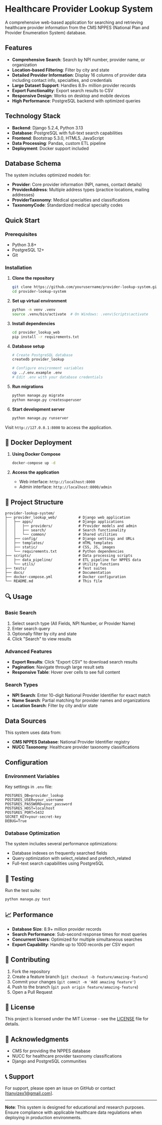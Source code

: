 # Healthcare Provider Lookup System

A comprehensive web-based application for searching and retrieving healthcare provider information from the CMS NPPES (National Plan and Provider Enumeration System) database.

##  Features

- **Comprehensive Search**: Search by NPI number, provider name, or organization
- **Location-based Filtering**: Filter by city and state
- **Detailed Provider Information**: Display 16 columns of provider data including contact info, specialties, and credentials
- **Large Dataset Support**: Handles 8.9+ million provider records
- **Export Functionality**: Export search results to CSV
- **Responsive Design**: Works on desktop and mobile devices
- **High Performance**: PostgreSQL backend with optimized queries

##  Technology Stack

- **Backend**: Django 5.2.4, Python 3.13
- **Database**: PostgreSQL with full-text search capabilities
- **Frontend**: Bootstrap 5.3.0, HTML5, JavaScript
- **Data Processing**: Pandas, custom ETL pipeline
- **Deployment**: Docker support included

##  Database Schema

The system includes optimized models for:
- **Provider**: Core provider information (NPI, names, contact details)
- **ProviderAddress**: Multiple address types (practice locations, mailing addresses)
- **ProviderTaxonomy**: Medical specialties and classifications
- **TaxonomyCode**: Standardized medical specialty codes

##  Quick Start

### Prerequisites

- Python 3.8+
- PostgreSQL 12+
- Git

### Installation

1. **Clone the repository**
   ```bash
   git clone https://github.com/yourusername/provider-lookup-system.git
   cd provider-lookup-system
   ```

2. **Set up virtual environment**
   ```bash
   python -m venv .venv
   source .venv/bin/activate  # On Windows: .venv\Scripts\activate
   ```

3. **Install dependencies**
   ```bash
   cd provider_lookup_web
   pip install -r requirements.txt
   ```

4. **Database setup**
   ```bash
   # Create PostgreSQL database
   createdb provider_lookup
   
   # Configure environment variables
   cp ../.env.example .env
   # Edit .env with your database credentials
   ```

5. **Run migrations**
   ```bash
   python manage.py migrate
   python manage.py createsuperuser
   ```

6. **Start development server**
   ```bash
   python manage.py runserver
   ```

Visit `http://127.0.0.1:8000` to access the application.

## 🐳 Docker Deployment

1. **Using Docker Compose**
   ```bash
   docker-compose up -d
   ```

2. **Access the application**
   - Web interface: `http://localhost:8000`
   - Admin interface: `http://localhost:8000/admin`

## 📂 Project Structure

```
provider-lookup-system/
├── provider_lookup_web/          # Django web application
│   ├── apps/                     # Django applications
│   │   ├── providers/            # Provider models and admin
│   │   ├── search/               # Search functionality
│   │   └── common/               # Shared utilities
│   ├── config/                   # Django settings and URLs
│   ├── templates/                # HTML templates
│   ├── static/                   # CSS, JS, images
│   └── requirements.txt          # Python dependencies
├── scripts/                      # Data processing scripts
│   ├── data_pipeline/            # ETL pipeline for NPPES data
│   └── utils/                    # Utility functions
├── tests/                        # Test suites
├── docs/                         # Documentation
├── docker-compose.yml            # Docker configuration
└── README.md                     # This file
```

## 🔍 Usage

### Basic Search
1. Select search type (All Fields, NPI Number, or Provider Name)
2. Enter search query
3. Optionally filter by city and state
4. Click "Search" to view results

### Advanced Features
- **Export Results**: Click "Export CSV" to download search results
- **Pagination**: Navigate through large result sets
- **Responsive Table**: Hover over cells to see full content

### Search Types
- **NPI Search**: Enter 10-digit National Provider Identifier for exact match
- **Name Search**: Partial matching for provider names and organizations
- **Location Search**: Filter by city and/or state

##  Data Sources

This system uses data from:
- **CMS NPPES Database**: National Provider Identifier registry
- **NUCC Taxonomy**: Healthcare provider taxonomy classifications

##  Configuration

### Environment Variables
Key settings in `.env` file:
```
POSTGRES_DB=provider_lookup
POSTGRES_USER=your_username
POSTGRES_PASSWORD=your_password
POSTGRES_HOST=localhost
POSTGRES_PORT=5432
SECRET_KEY=your-secret-key
DEBUG=True
```

### Database Optimization
The system includes several performance optimizations:
- Database indexes on frequently searched fields
- Query optimization with select_related and prefetch_related
- Full-text search capabilities using PostgreSQL

## 🧪 Testing

Run the test suite:
```bash
python manage.py test
```

## 📈 Performance

- **Database Size**: 8.9+ million provider records
- **Search Performance**: Sub-second response times for most queries
- **Concurrent Users**: Optimized for multiple simultaneous searches
- **Export Capability**: Handle up to 1000 records per CSV export

## 🤝 Contributing

1. Fork the repository
2. Create a feature branch (`git checkout -b feature/amazing-feature`)
3. Commit your changes (`git commit -m 'Add amazing feature'`)
4. Push to the branch (`git push origin feature/amazing-feature`)
5. Open a Pull Request

## 📄 License

This project is licensed under the MIT License - see the [LICENSE](LICENSE) file for details.

## 🙏 Acknowledgments

- CMS for providing the NPPES database
- NUCC for healthcare provider taxonomy classifications
- Django and PostgreSQL communities

## 📞 Support

For support, please open an issue on GitHub or contact [tianyizex1@gmail.com].

---

**Note**: This system is designed for educational and research purposes. Ensure compliance with applicable healthcare data regulations when deploying in production environments.